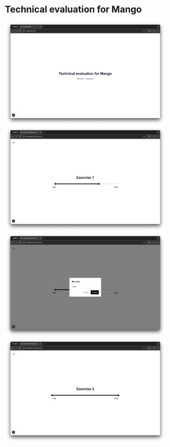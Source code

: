 # Technical evaluation for Mango

![Welcome](./screenshots/welcome.png)
![Exercise 1](./screenshots/exercise1.png)
![Exercise 1 Modal](./screenshots/exercise1_modal.png)
![Exercise 2](./screenshots/exercise2.png)
